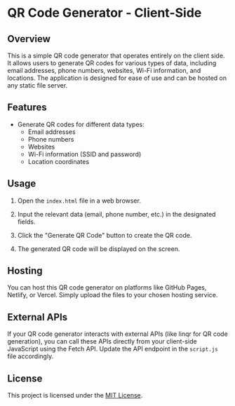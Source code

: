 # QR Code Generator - Client-Side

## Overview

This is a simple QR code generator that operates entirely on the client side. It allows users to generate QR codes for various types of data, including email addresses, phone numbers, websites, Wi-Fi information, and locations. The application is designed for ease of use and can be hosted on any static file server.

## Features

- Generate QR codes for different data types:
  - Email addresses
  - Phone numbers
  - Websites
  - Wi-Fi information (SSID and password)
  - Location coordinates

## Usage

1. Open the `index.html` file in a web browser.

2. Input the relevant data (email, phone number, etc.) in the designated fields.

3. Click the "Generate QR Code" button to create the QR code.

4. The generated QR code will be displayed on the screen.

## Hosting

You can host this QR code generator on platforms like GitHub Pages, Netlify, or Vercel. Simply upload the files to your chosen hosting service.

## External APIs

If your QR code generator interacts with external APIs (like linqr for QR code generation), you can call these APIs directly from your client-side JavaScript using the Fetch API. Update the API endpoint in the `script.js` file accordingly.

## License

This project is licensed under the [MIT License](LICENSE).
